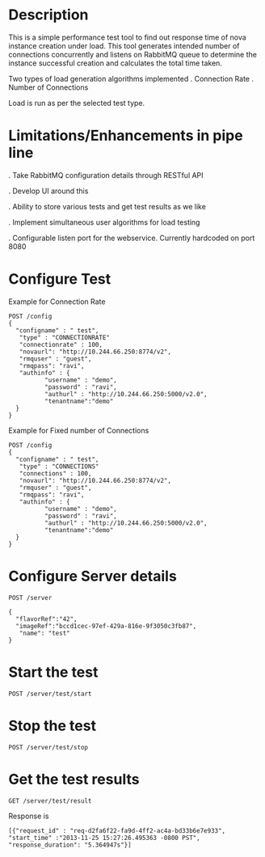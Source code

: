 
Description
===========
This is a simple performance test tool to find out response time of nova instance creation under load.
This tool generates intended number of connections concurrently and listens on RabbitMQ queue to determine the instance 
successful creation and calculates the total time taken.

Two types of load generation algorithms implemented
. Connection Rate
. Number of Connections

Load is run as per the selected test type.

Limitations/Enhancements in pipe line
=====================================
. Take RabbitMQ configuration details through RESTful API

. Develop UI around this

. Ability to store various tests and get test results as we like

. Implement simultaneous user algorithms for load testing

. Configurable listen port for the webservice. Currently hardcoded on port 8080


Configure Test 
==============

Example for Connection Rate


```
POST /config
{
  "configname" : " test",
   "type" : "CONNECTIONRATE"
   "connectionrate" : 100,
   "novaurl": "http://10.244.66.250:8774/v2",
   "rmquser" : "guest",
   "rmqpass": "ravi",
   "authinfo" : {
          "username" : "demo",
          "password" : "ravi",
          "authurl" : "http://10.244.66.250:5000/v2.0",
          "tenantname":"demo"
  }
}
```

Example for Fixed number of Connections

```
POST /config
{
  "configname" : " test",
   "type" : "CONNECTIONS"
   "connections" : 100,
   "novaurl": "http://10.244.66.250:8774/v2",
   "rmquser" : "guest",
   "rmqpass": "ravi",
   "authinfo" : {
          "username" : "demo",
          "password" : "ravi",
          "authurl" : "http://10.244.66.250:5000/v2.0",
          "tenantname":"demo"
  }
}
```

Configure Server details 
========================

```
POST /server

{
  "flavorRef":"42",
  "imageRef":"bccd1cec-97ef-429a-816e-9f3050c3fb87",
   "name": "test"
}
```

Start the test
==============

```
POST /server/test/start
```


Stop the test
==============

```
POST /server/test/stop
```

Get the test results
====================
```
GET /server/test/result
```
Response is 
```
[{"request_id" : "req-d2fa6f22-fa9d-4ff2-ac4a-bd33b6e7e933", "start_time" :"2013-11-25 15:27:26.495363 -0800 PST", "response_duration": "5.364947s"}]
```
